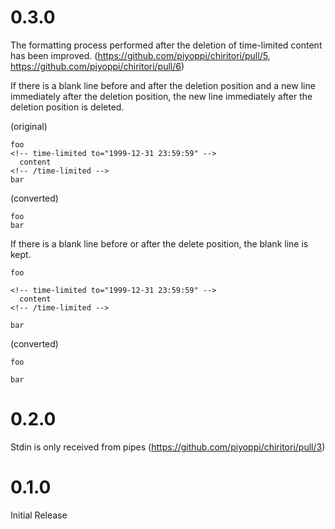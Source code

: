 # 0.3.0

The formatting process performed after the deletion of time-limited content has been improved. (https://github.com/piyoppi/chiritori/pull/5, https://github.com/piyoppi/chiritori/pull/6)

If there is a blank line before and after the deletion position and a new line immediately after the deletion position, the new line immediately after the deletion position is deleted.

(original)

```text
foo
<!-- time-limited to="1999-12-31 23:59:59" -->
  content
<!-- /time-limited -->
bar
```

(converted)

```text
foo
bar
```

If there is a blank line before or after the delete position, the blank line is kept.

```text
foo

<!-- time-limited to="1999-12-31 23:59:59" -->
  content
<!-- /time-limited -->

bar
```

(converted)

```text
foo

bar
```

# 0.2.0

Stdin is only received from pipes (https://github.com/piyoppi/chiritori/pull/3)

# 0.1.0

Initial Release
